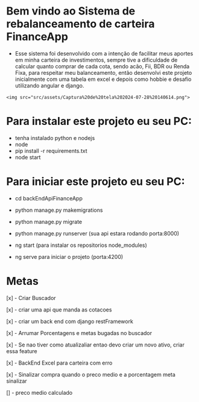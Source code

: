 # Bem vindo ao Sistema de rebalanceamento de carteira FinanceApp

 - Esse sistema foi desenvolvido com a intenção de facilitar meus aportes em minha carteira de investimentos, sempre tive a dificuldade de calcular quanto comprar de cada cota, sendo acão, Fii, BDR ou Renda Fixa, para respeitar meu balanceamento, então desenvolvi este projeto inicialmente com uma tabela em excel e depois como hobbie e desafio utilizando angular e django.

<p align="center">

    <img src="src/assets/Captura%20de%20tela%202024-07-28%20140614.png">
</p>

 # Para instalar este projeto eu seu PC:

 - tenha instalado python e nodejs
 - node
 - pip install -r requirements.txt
 - node start

 # Para iniciar este projeto eu seu PC:
 
 - cd backEndApiFinanceApp
 - python manage.py makemigrations
 - python manage.py migrate
 - python manage.py runserver (sua api estara rodando porta:8000)

 - ng start (para instalar os repositorios node_modules)
 - ng serve para iniciar o projeto (porta:4200)




# Metas

[x] - Criar Buscador

[x] - criar uma api que manda as cotacoes

[x] - criar um back end com django restFramework

[x] - Arrumar Porcentagens e metas bugadas no buscador

[x] - Se nao tiver como atualizaliar entao devo criar um novo ativo, criar essa feature

[x] - BackEnd Excel para carteira com erro

[x] - Sinalizar compra quando o preco medio e a porcentagem meta sinalizar

[] - preco medio calculado